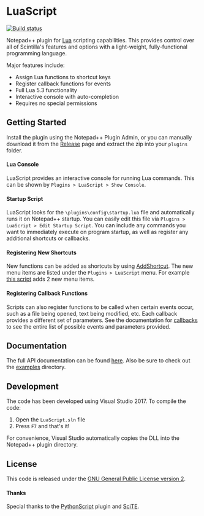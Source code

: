 # LuaScript

[![Build status](https://ci.appveyor.com/api/projects/status/lxmu20jgggdm0xl3?svg=true)](https://ci.appveyor.com/project/dail8859/luascript)

Notepad++ plugin for [Lua](http://www.lua.org/) scripting capabilities. This provides control over all of Scintilla's features and options with a light-weight, fully-functional programming language.

Major features include:

- Assign Lua functions to shortcut keys
- Register callback functions for events
- Full Lua 5.3 functionality
- Interactive console with auto-completion
- Requires no special permissions

## Getting Started
Install the plugin using the Notepad++ Plugin Admin, or you can manually download it from the [Release](https://github.com/dail8859/LuaScript/releases) page and extract the zip into your `plugins` folder.

#### Lua Console
LuaScript provides an interactive console for running Lua commands. This can be shown by `Plugins > LuaScript > Show Console`.

#### Startup Script
LuaScript looks for the `\plugins\config\startup.lua` file and automatically runs it on Notepad++ startup. You can easily edit this file via `Plugins > LuaScript > Edit Startup Script`. You can include any commands you want to immediately execute on program startup, as well as register any additional shortcuts or callbacks.

#### Registering New Shortcuts
New functions can be added as shortcuts by using [AddShortcut](https://dail8859.github.io/LuaScript/classes/Notepad.html#Notepad.AddShortcut). The new menu items are listed under the `Plugins > LuaScript` menu. For example [this script](https://dail8859.github.io/LuaScript/examples/visualstudiolinecopy.lua.html) adds 2 new menu items.

#### Registering Callback Functions
Scripts can also register functions to be called when certain events occur, such as a file being opened, text being modified, etc. Each callback provides a different set of parameters. See the documentation for [callbacks](https://dail8859.github.io/LuaScript/topics/callbacks.md.html) to see the entire list of possible events and parameters provided.

## Documentation
The full API documentation can be found [here](http://dail8859.github.io/LuaScript/). Also be sure to check out the [examples](/examples/) directory.

## Development
The code has been developed using Visual Studio 2017. To compile the code:

1. Open the `LuaScript.sln` file
1. Press `F7` and that's it!

For convenience, Visual Studio automatically copies the DLL into the Notepad++ plugin directory. 

## License
This code is released under the [GNU General Public License version 2](http://www.gnu.org/licenses/gpl-2.0.txt).

#### Thanks
Special thanks to the [PythonScript](https://github.com/bruderstein/PythonScript) plugin and [SciTE](http://www.scintilla.org/SciTE.html).
